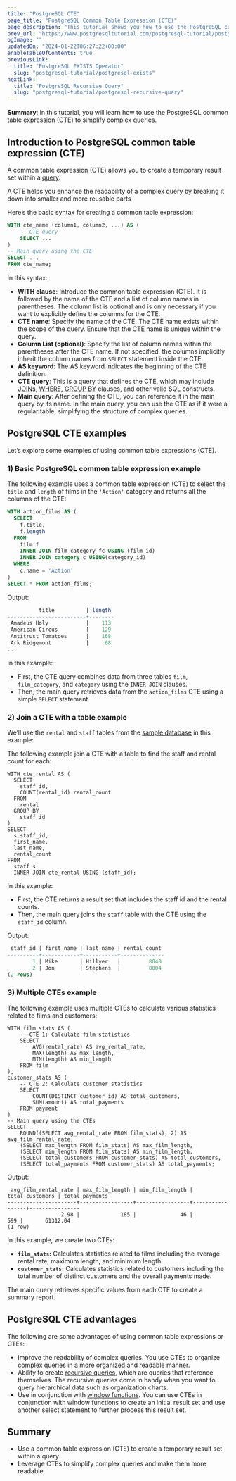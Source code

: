 ```yaml
---
title: "PostgreSQL CTE"
page_title: "PostgreSQL Common Table Expression (CTE)"
page_description: "This tutorial shows you how to use the PostgreSQL common table expression (CTE) to simplify complex queries."
prev_url: "https://www.postgresqltutorial.com/postgresql-tutorial/postgresql-cte/"
ogImage: ""
updatedOn: "2024-01-22T06:27:22+00:00"
enableTableOfContents: true
previousLink: 
  title: "PostgreSQL EXISTS Operator"
  slug: "postgresql-tutorial/postgresql-exists"
nextLink: 
  title: "PostgreSQL Recursive Query"
  slug: "postgresql-tutorial/postgresql-recursive-query"
---
```





**Summary**: in this tutorial, you will learn how to use the PostgreSQL common table expression (CTE) to simplify complex queries.


## Introduction to PostgreSQL common table expression (CTE)

A common table expression (CTE) allows you to create a temporary result set within a [query](postgresql-select).

A CTE helps you enhance the readability of a complex query by breaking it down into smaller and more reusable parts

Here’s the basic syntax for creating a common table expression:


```sql
WITH cte_name (column1, column2, ...) AS (
    -- CTE query
    SELECT ...
)
-- Main query using the CTE
SELECT ...
FROM cte_name;
```
In this syntax:

* **WITH clause**: Introduce the common table expression (CTE). It is followed by the name of the CTE and a list of column names in parentheses. The column list is optional and is only necessary if you want to explicitly define the columns for the CTE.
* **CTE name**: Specify the name of the CTE. The CTE name exists within the scope of the query. Ensure that the CTE name is unique within the query.
* **Column List (optional)**: Specify the list of column names within the parentheses after the CTE name. If not specified, the columns implicitly inherit the column names from `SELECT` statement inside the CTE.
* **AS keyword**: The AS keyword indicates the beginning of the CTE definition.
* **CTE query**: This is a query that defines the CTE, which may include [JOINs](postgresql-joins), [WHERE](postgresql-where), [GROUP BY](postgresql-group-by) clauses, and other valid SQL constructs.
* **Main query**: After defining the CTE, you can reference it in the main query by its name. In the main query, you can use the CTE as if it were a regular table, simplifying the structure of complex queries.


## PostgreSQL CTE examples

Let’s explore some examples of using common table expressions (CTE).


### 1\) Basic PostgreSQL common table expression example

The following example uses a common table expression (CTE) to select the `title` and `length` of films in the `'Action'` category and returns all the columns of the CTE:


```sql
WITH action_films AS (
  SELECT 
    f.title, 
    f.length 
  FROM 
    film f 
    INNER JOIN film_category fc USING (film_id) 
    INNER JOIN category c USING(category_id) 
  WHERE 
    c.name = 'Action'
) 
SELECT * FROM action_films;
```
Output:


```sql
          title          | length
-------------------------+--------
 Amadeus Holy            |    113
 American Circus         |    129
 Antitrust Tomatoes      |    168
 Ark Ridgemont           |     68
...
```
In this example:

* First, the CTE query combines data from three tables `film`, `film_category`, and `category` using the `INNER JOIN` clauses.
* Then, the main query retrieves data from the `action_films` CTE using a simple `SELECT` statement.


### 2\) Join a CTE with a table example

We’ll use the `rental` and `staff` tables from the [sample database](../postgresql-getting-started/postgresql-sample-database) in this example:

The following example join a CTE with a table to find the staff and rental count for each:


```
WITH cte_rental AS (
  SELECT 
    staff_id, 
    COUNT(rental_id) rental_count 
  FROM 
    rental 
  GROUP BY 
    staff_id
) 
SELECT 
  s.staff_id, 
  first_name, 
  last_name, 
  rental_count 
FROM 
  staff s 
  INNER JOIN cte_rental USING (staff_id);
```
In this example:

* First, the CTE returns a result set that includes the staff id and the rental counts.
* Then, the main query joins the `staff` table with the CTE using the `staff_id` column.

Output:


```sql
 staff_id | first_name | last_name | rental_count
----------+------------+-----------+--------------
        1 | Mike       | Hillyer   |         8040
        2 | Jon        | Stephens  |         8004
(2 rows)
```

### 3\) Multiple CTEs example

The following example uses multiple CTEs to calculate various statistics related to films and customers:


```
WITH film_stats AS (
    -- CTE 1: Calculate film statistics
    SELECT
        AVG(rental_rate) AS avg_rental_rate,
        MAX(length) AS max_length,
        MIN(length) AS min_length
    FROM film
),
customer_stats AS (
    -- CTE 2: Calculate customer statistics
    SELECT
        COUNT(DISTINCT customer_id) AS total_customers,
        SUM(amount) AS total_payments
    FROM payment
)
-- Main query using the CTEs
SELECT
    ROUND((SELECT avg_rental_rate FROM film_stats), 2) AS avg_film_rental_rate,
    (SELECT max_length FROM film_stats) AS max_film_length,
    (SELECT min_length FROM film_stats) AS min_film_length,
    (SELECT total_customers FROM customer_stats) AS total_customers,
    (SELECT total_payments FROM customer_stats) AS total_payments;

```
Output:


```
 avg_film_rental_rate | max_film_length | min_film_length | total_customers | total_payments
----------------------+-----------------+-----------------+-----------------+----------------
                 2.98 |             185 |              46 |             599 |       61312.04
(1 row)
```
In this example, we create two CTEs:

* **`film_stats`:** Calculates statistics related to films including the average rental rate, maximum length, and minimum length.
* **`customer_stats`:** Calculates statistics related to customers including the total number of distinct customers and the overall payments made.

The main query retrieves specific values from each CTE to create a summary report.


## PostgreSQL CTE advantages

The following are some advantages of using common table expressions or CTEs:

* Improve the readability of complex queries. You use CTEs to organize complex queries in a more organized and readable manner.
* Ability to create [recursive queries](postgresql-recursive-query), which are queries that reference themselves. The recursive queries come in handy when you want to query hierarchical data such as organization charts.
* Use in conjunction with [window functions](../postgresql-window-function). You can use CTEs in conjunction with window functions to create an initial result set and use another select statement to further process this result set.


## Summary

* Use a common table expression (CTE) to create a temporary result set within a query.
* Leverage CTEs to simplify complex queries and make them more readable.


